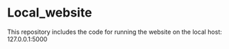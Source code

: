 # Local_website
This repository includes the code for running the website on the local host: 127.0.0.1:5000

